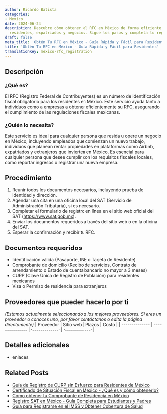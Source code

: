 ```yaml
---
author: Ricardo Batista
categories:
- Mexico
date: 2024-06-24
description: Descubre cómo obtener el RFC en México de forma eficiente. Ideal para
  residentes, expatriados y negocios. Sigue los pasos y completa tu registro hoy mismo.
draft: false
meta_title: 'Obtén Tu RFC en México - Guía Rápida y Fácil para Residentes'
title: 'Obtén Tu RFC en México - Guía Rápida y Fácil para Residentes'
translationKey: mexico-rfc_registration
---
```



## Descripción
### ¿Qué es?
El RFC (Registro Federal de Contribuyentes) es un número de identificación fiscal obligatorio para los residentes en México. Este servicio ayuda tanto a individuos como a empresas a obtener eficientemente su RFC, asegurando el cumplimiento de las regulaciones fiscales mexicanas.

### ¿Quién lo necesita?
Este servicio es ideal para cualquier persona que resida u opere un negocio en México, incluyendo empleados que comienzan un nuevo trabajo, individuos que planean rentar propiedades en plataformas como Airbnb, expatriados y extranjeros que invierten en México. Es esencial para cualquier persona que desee cumplir con los requisitos fiscales locales, como reportar ingresos o registrar una nueva empresa.

## Procedimiento

1. Reunir todos los documentos necesarios, incluyendo prueba de identidad y dirección.
2. Agendar una cita en una oficina local del SAT (Servicio de Administración Tributaria), si es necesario.
3. Completar el formulario de registro en línea en el sitio web oficial del SAT (https://www.sat.gob.mx).
4. Enviar los documentos requeridos a través del sitio web o en la oficina del SAT.
5. Esperar la confirmación y recibir tu RFC.

## Documentos requeridos

- Identificación válida (Pasaporte, INE o Tarjeta de Residente)
- Comprobante de domicilio (Recibo de servicios, Contrato de arrendamiento o Estado de cuenta bancario no mayor a 3 meses)
- CURP (Clave Única de Registro de Población) para residentes mexicanos
- Visa o Permiso de residencia para extranjeros

## Proveedores que pueden hacerlo por ti
_(Estamos actualmente seleccionando a los mejores proveedores. Si eres un proveedor o conoces uno, por favor contáctanos o edita la página directamente)_
| Proveedor      |     Sitio web    |     Plazos       |      Costo      |
| -------------- | --------------- |  :-------------: | :-------------: |

## Detalles adicionales

- enlaces
## Related Posts

- [Guía de Registro de CURP sin Esfuerzo para Residentes de México](https://tramitit.com/spanish/guides/mexico/registro_curp/)
- [Certificado de Situación Fiscal en México - ¿Qué es y cómo obtenerlo?](https://tramitit.com/spanish/guides/mexico/constancia_de_situación_fiscal/)
- [Cómo obtener tu Comprobante de Residencia en México](https://tramitit.com/spanish/guides/mexico/carta_de_residencia/)
- [Registro SAT en México - Guía Completa para Estudiantes y Padres](https://tramitit.com/spanish/guides/mexico/inscripción_al_sat/)
- [Guía para Registrarse en el IMSS y Obtener Cobertura de Salud](https://tramitit.com/spanish/guides/mexico/inscripción_al_imss/)